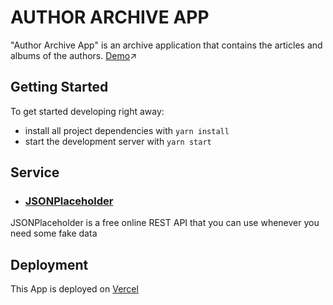 # AUTHOR ARCHIVE APP

"Author Archive App" is an archive application that contains the articles and albums of the authors. [Demo](https://author-archive-app.vercel.app/)↗

## Getting Started

To get started developing right away:

- install all project dependencies with `yarn install`
- start the development server with `yarn start`

## Service

- ### [JSONPlaceholder](https://jsonplaceholder.typicode.com/)

JSONPlaceholder is a free online REST API that you can use whenever you need some fake data

## Deployment
This App is deployed on [Vercel](https://vercel.com/)
